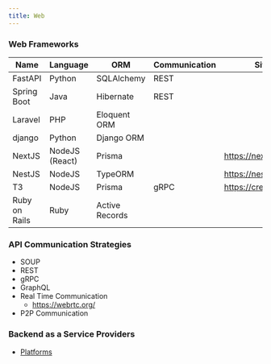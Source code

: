 ```yaml
---
title: Web
---
```



### Web Frameworks

| Name          | Language       | ORM            | Communication | Site                  |
|---------------|----------------|----------------|---------------|-----------------------|
| FastAPI       | Python         | SQLAlchemy     | REST          |                       |
| Spring Boot   | Java           | Hibernate      | REST          |                       |
| Laravel       | PHP            | Eloquent ORM   |               |                       |
| django        | Python         | Django ORM     |               |                       |
| NextJS        | NodeJS (React) | Prisma         |               | https://nextjs.org/   |
| NestJS        | NodeJS         | TypeORM        |               | https://nestjs.com/   |
| T3            | NodeJS         | Prisma         | gRPC          | https://create.t3.gg/ |
| Ruby on Rails | Ruby           | Active Records |               |                       |


### API Communication Strategies

- SOUP
- REST
- gRPC
- GraphQL
- Real Time Communication 
  - https://webrtc.org/
- P2P Communication

### Backend as a Service Providers

- [Platforms](/notes/7%20Operations/2%20Cloud/#paas-providers)